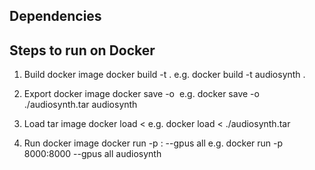 ## Dependencies


## Steps to run on Docker
1. Build docker image
docker build -t <reponame> .
e.g. docker build -t audiosynth .

2. Export docker image
docker save -o <path for generated tar file> <image name>
e.g. docker save -o ./audiosynth.tar audiosynth

3. Load tar image
docker load < <path to image tar file>
e.g. docker load < ./audiosynth.tar

2. Run docker image
docker run -p <port>:<port> --gpus all <reponame>
e.g. docker run -p 8000:8000 --gpus all audiosynth

